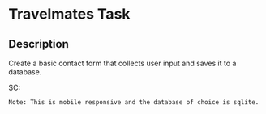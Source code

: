 # Travelmates Task

## Description 
Create a basic contact form that collects user input and saves it to a database.

SC:

```
Note: This is mobile responsive and the database of choice is sqlite.
```

